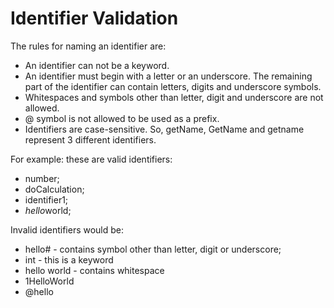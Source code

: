 
# Identifier Validation

The rules for naming an identifier are:
- An identifier can not be a keyword.
- An identifier must begin with a letter or an underscore. The remaining part of the identifier can contain letters, digits and underscore symbols.
- Whitespaces and symbols other than letter, digit and underscore are not allowed.
- @ symbol is not allowed to be used as a prefix.
- Identifiers are case-sensitive. So, getName, GetName and getname represent 3 different identifiers.
 
 
For example: these are valid identifiers:

- number;
- doCalculation;
- identifier1;
- *hello*world;

Invalid identifiers would be:
- hello# - contains symbol other than letter, digit or underscore;
- int - this is a keyword
- hello world - contains whitespace
- 1HelloWorld
- @hello

